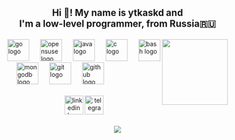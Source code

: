 <h2 align="center">Hi 👋! My name is ytkaskd and <br>I'm a low-level programmer, from Russia🇷🇺</h2>

###

<img align="right" height="150" src="https://media0.giphy.com/media/v1.Y2lkPTc5MGI3NjExYXBxOWQxdGJoMDEybmdlYTZ2dWZ1M21mbjlkNzFpdDlreDR5MGlyeCZlcD12MV9pbnRlcm5hbF9naWZfYnlfaWQmY3Q9Zw/l0HlvokmLF33HWqwo/giphy.gif"  />

###

<div align="left">
  <img src="https://cdn.jsdelivr.net/gh/devicons/devicon/icons/go/go-original.svg" height="50" alt="go logo"  />
  <img width="17" />
  <img src="https://cdn.jsdelivr.net/gh/devicons/devicon/icons/opensuse/opensuse-original.svg" height="50" alt="opensuse logo"  />
  <img width="17" />
  <img src="https://cdn.jsdelivr.net/gh/devicons/devicon/icons/java/java-original.svg" height="50" alt="java logo"  />
  <img width="17" />
  <img src="https://cdn.jsdelivr.net/gh/devicons/devicon/icons/c/c-original.svg" height="50" alt="c logo"  />
  <img width="17" />
  <img src="https://cdn.jsdelivr.net/gh/devicons/devicon/icons/bash/bash-original.svg" height="50" alt="bash logo"  />
  <img width="17" />
  <img src="https://cdn.jsdelivr.net/gh/devicons/devicon/icons/mongodb/mongodb-original.svg" height="50" alt="mongodb logo"  />
  <img width="17" />
  <img src="https://cdn.jsdelivr.net/gh/devicons/devicon/icons/git/git-original.svg" height="50" alt="git logo"  />
  <img width="17" />
  <img src="https://cdn.jsdelivr.net/gh/devicons/devicon/icons/github/github-original.svg" height="50" alt="github logo"  />
</div>



###

<div align="center">
  <img src="https://img.shields.io/static/v1?message=LinkedIn&logo=linkedin&label=&color=0077B5&logoColor=white&labelColor=&style=for-the-badge" height="43" alt="linkedin logo"  />
  <a href="https://t.me/immortalusername" target="_blank">
    <img src="https://img.shields.io/static/v1?message=Telegram&logo=telegram&label=&color=2CA5E0&logoColor=white&labelColor=&style=for-the-badge" height="43" alt="telegram logo"  />
  </a>
</div>

###

<div align="center">
  <img src="https://streak-stats.demolab.com?user=ytkaskd&locale=en&mode=daily&theme=dark&hide_border=false&border_radius=5&order=3" />
</div>

###

